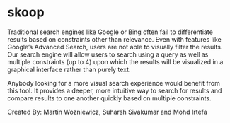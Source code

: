 # skoop

Traditional search engines like Google or Bing often fail to differentiate results based on constraints other than relevance. Even with features like Google’s Advanced Search, users are not able to visually filter the results. Our search engine will allow users to search using a query as well as multiple constraints (up to 4) upon which the results will be visualized in a graphical interface rather than purely text.

Anybody looking for a more visual search experience would benefit from this tool.  It provides a deeper, more intuitive way to search for results and compare results to one another quickly based on multiple constraints.

Created By: Martin Wozniewicz, Suharsh Sivakumar and Mohd Irtefa
